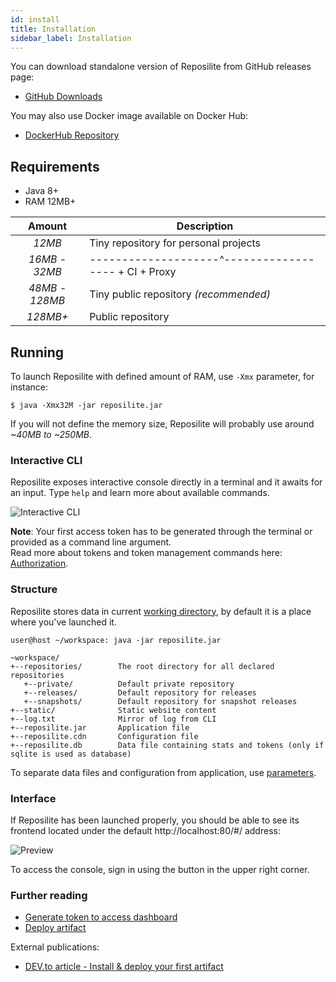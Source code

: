 ```yaml
---
id: install
title: Installation
sidebar_label: Installation
---
```


You can download standalone version of Reposilite from GitHub releases page:

* [GitHub Downloads](https://github.com/dzikoysk/reposilite/releases)

You may also use Docker image available on Docker Hub:

* [DockerHub Repository](https://hub.docker.com/r/dzikoysk/reposilite)

## Requirements
* Java 8+
* RAM 12MB+

| Amount | Description |
|:------:|-------------|
| *12MB* | Tiny repository for personal projects |
| *16MB* - *32MB* | *--------------------^------------------* + CI + Proxy |
| *48MB - 128MB* | Tiny public repository *(recommended)* |
| *128MB+* | Public repository | 


## Running
To launch Reposilite with defined amount of RAM, use `-Xmx` parameter, for instance:

```console
$ java -Xmx32M -jar reposilite.jar
```

If you will not define the memory size, Reposilite will probably use around *~40MB to ~250MB*.

### Interactive CLI
Reposilite exposes interactive console directly in a terminal and it awaits for an input.
Type `help` and learn more about available commands.

![Interactive CLI](https://user-images.githubusercontent.com/4235722/93831263-aac91e80-fc72-11ea-8316-50b1e37cf16f.gif)

**Note**: Your first access token has to be generated through the terminal or provided as a command line argument.  
Read more about tokens and token management commands here: [Authorization](authorization#generate-token).

### Structure
Reposilite stores data in current [working directory](#working-directory),
by default it is a place where you've launched it.

```shell-session
user@host ~/workspace: java -jar reposilite.jar
```

```
~workspace/
+--repositories/        The root directory for all declared repositories
   +--private/          Default private repository
   +--releases/         Default repository for releases
   +--snapshots/        Default repository for snapshot releases
+--static/              Static website content
+--log.txt              Mirror of log from CLI
+--reposilite.jar       Application file
+--reposilite.cdn       Configuration file
+--reposilite.db        Data file containing stats and tokens (only if sqlite is used as database)
```

To separate data files and configuration from application, use [parameters](configuration#parameters).

### Interface
If Reposilite has been launched properly,
you should be able to see its frontend located under the default http://localhost:80/#/ address:

![Preview](/img/about-preview.png)

To access the console, sign in using the button in the upper right corner.

### Further reading

* [Generate token to access dashboard](authorization#generate-token)
* [Deploy artifact](deploy)

External publications:

* [DEV.to article - Install & deploy your first artifact](https://dev.to/dzikoysk/publishing-your-artifacts-to-the-reposilite-a-new-self-hosted-repository-manager-3n0h)
